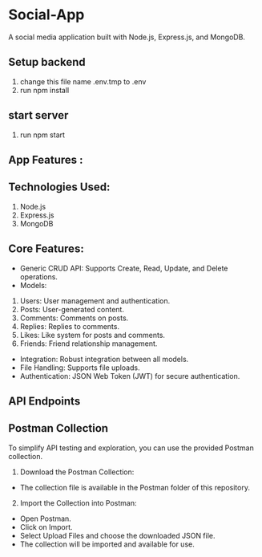 # Social-App
A social media application built with Node.js, Express.js, and MongoDB.
## Setup backend

1) change this file name .env.tmp to .env
2) run npm install

## start server
1) run npm start

## App Features :

## Technologies Used:

1) Node.js
2) Express.js
3) MongoDB
 
## Core Features:

* Generic CRUD API: Supports Create, Read, Update, and Delete operations.
* Models:
1) Users: User management and authentication.
2) Posts: User-generated content.
3) Comments: Comments on posts.
4) Replies: Replies to comments.
5) Likes: Like system for posts and comments.
6) Friends: Friend relationship management.
* Integration: Robust integration between all models.
* File Handling: Supports file uploads.
* Authentication: JSON Web Token (JWT) for secure authentication.
## API Endpoints
## Postman Collection
To simplify API testing and exploration, you can use the provided Postman collection.
1) Download the Postman Collection:
* The collection file is available in the Postman folder of this repository. 
2) Import the Collection into Postman:
* Open Postman.
* Click on Import.
* Select Upload Files and choose the downloaded JSON file.
* The collection will be imported and available for use.
